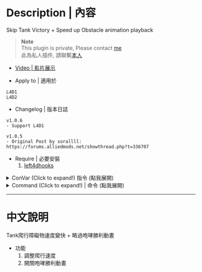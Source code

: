 # Description | 內容
Skip Tank Victory + Speed up Obstacle animation playback

> __Note__ <br/>
This plugin is private, Please contact [me](https://github.com/fbef0102/Game-Private_Plugin#私人插件列表-private-plugins-list)<br/>
此為私人插件, 請聯繫[本人](https://github.com/fbef0102/Game-Private_Plugin#私人插件列表-private-plugins-list)

* [Video | 影片展示](https://youtu.be/yrI7SFZZ_M0)

* Apply to | 適用於
```
L4D1
L4D2
```

* Changelog | 版本日誌
```
v1.0.6
- Support L4D1

v1.0.5
- Original Post by sorallll: https://forums.alliedmods.net/showthread.php?t=336707
```

* Require | 必要安裝
	1. [left4dhooks](https://forums.alliedmods.net/showthread.php?t=321696)

<details>
<summary>ConVar (Click to expand!) 指令 (點我展開)</summary>

* cfg/sourcemod/skip_tank_taunt.cfg
	```php
	// Obstacle animation playback rate
	// -
	// Default: "2.5"
	// Minimum: "0.000000"
	tank_obstacle_animation_playbackrate "2.5"

	// Tank VICTORY/RAGE_AT_ENEMY/RAGE_AT_KNOCKDOWN animation skip
	// -
	// Default: "1"
	// Minimum: "0.000000"
	// Maximum: "1.000000"
	tank_victory_animation_skip "1"
	```
</details>

<details>
<summary>Command (Click to expand!) | 命令 (點我展開)</summary>
None
</details>

- - - -
# 中文說明
Tank爬行障礙物速度變快 + 略過咆哮勝利動畫

* 功能
	1. 調整爬行速度
	2. 開關咆哮勝利動畫